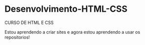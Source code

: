 # Desenvolvimento-HTML-CSS
 CURSO DE HTML E CSS

Estou aprendendo a criar sites e agora estou aprendendo a usar os repositorios!